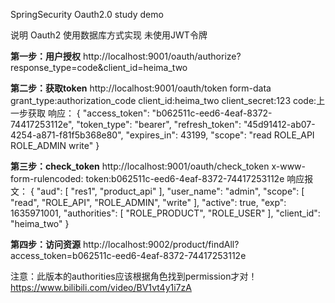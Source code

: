 SpringSecurity Oauth2.0 study demo

说明 Oauth2 使用数据库方式实现 未使用JWT令牌

**第一步：用户授权**
http://localhost:9001/oauth/authorize?response_type=code&client_id=heima_two

**第二步：获取token**
http://localhost:9001/oauth/token
form-data
grant_type:authorization_code
client_id:heima_two
client_secret:123
code:上一步获取
响应：
{
    "access_token": "b062511c-eed6-4eaf-8372-74417253112e",
    "token_type": "bearer",
    "refresh_token": "45d91412-ab07-4254-a871-f81f5b368e80",
    "expires_in": 43199,
    "scope": "read ROLE_API ROLE_ADMIN write"
}

**第三步：check_token**
http://localhost:9001/oauth/check_token
x-www-form-rulencoded:
token:b062511c-eed6-4eaf-8372-74417253112e
响应报文：
{
    "aud": [
        "res1",
        "product_api"
    ],
    "user_name": "admin",
    "scope": [
        "read",
        "ROLE_API",
        "ROLE_ADMIN",
        "write"
    ],
    "active": true,
    "exp": 1635971001,
    "authorities": [
        "ROLE_PRODUCT",
        "ROLE_USER"
    ],
    "client_id": "heima_two"
}

**第四步：访问资源**
http://localhost:9002/product/findAll?access_token=b062511c-eed6-4eaf-8372-74417253112e

注意：此版本的authorities应该根据角色找到permission才对！
https://www.bilibili.com/video/BV1vt4y1i7zA